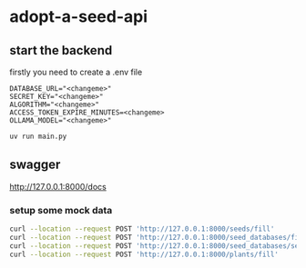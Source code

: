 # adopt-a-seed-api

## start the backend

firstly you need to create a .env file

```
DATABASE_URL="<changeme>"
SECRET_KEY="<changeme>"
ALGORITHM="<changeme>"
ACCESS_TOKEN_EXPIRE_MINUTES=<changeme>
OLLAMA_MODEL="<changeme>"
```

```bash
uv run main.py
```

## swagger

http://127.0.0.1:8000/docs

### setup some mock data

```bash
curl --location --request POST 'http://127.0.0.1:8000/seeds/fill'
curl --location --request POST 'http://127.0.0.1:8000/seed_databases/fill'
curl --location --request POST 'http://127.0.0.1:8000/seed_databases/seeds/fill'
curl --location --request POST 'http://127.0.0.1:8000/plants/fill'
```
